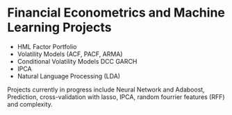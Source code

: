 # Financial Econometrics and Machine Learning Projects
- HML Factor Portfolio
- Volatility Models (ACF, PACF, ARMA)
- Conditional Volatility Models DCC GARCH
- IPCA
- Natural Language Processing (LDA)

Projects currently in progress include Neural Network and Adaboost, Prediction, cross-validation with lasso, IPCA, random fourrier features (RFF) and complexity.
